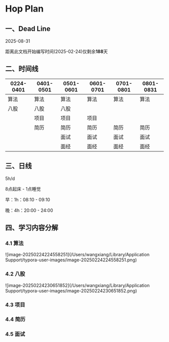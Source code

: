 # Hop Plan

## 一、Dead Line 

2025-08-31

距离此文档开始编写时间(2025-02-24)仅剩余**188**天

## 二、时间线

| 0224-0401 | 0401-0501 | 0501-0601 | 0601-0701 | 0701-0801 | 0801-0831 |
| --------- | --------- | --------- | --------- | --------- | --------- |
| 算法      | 算法      | 算法      | 算法      | 算法      | 算法      |
| 八股      | 八股      | 八股      |           |           |           |
|           | 项目      | 项目      | 项目      |           |           |
|           | 简历      | 简历      | 简历      | 简历      | 简历      |
|           |           | 面试      | 面试      | 面试      | 面试      |
|           |           | 面经      | 面经      | 面经      | 面经      |

## 三、日线

5h/d

8点起床 - 1点睡觉

早：1h：08:10 - 09:10 

晚：4h：20:00 - 24:00

## 四、学习内容分解

### 4.1 算法

![image-20250224224558251](/Users/wangxiang/Library/Application Support/typora-user-images/image-20250224224558251.png)

### 4.2 八股

![image-20250224230651852](/Users/wangxiang/Library/Application Support/typora-user-images/image-20250224230651852.png)

### 4.3 项目



### 4.4 简历



### 4.5 面试

